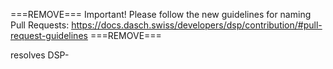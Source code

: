 ===REMOVE===
Important! Please follow the new guidelines for naming Pull Requests: https://docs.dasch.swiss/developers/dsp/contribution/#pull-request-guidelines
===REMOVE===

resolves DSP-

